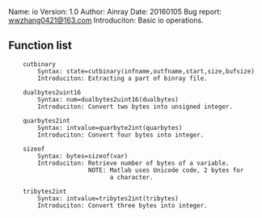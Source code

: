 Name: io 
Version: 1.0
Author: Ainray
Date: 20160105
Bug report: wwzhang0421@163.com
Introduciton: Basic io operations.
		
Function list
-------------
		cutbinary
			Syntax: state=cutbinary(infname,outfname,start,size,bufsize)
			Introduciton: Extracting a part of binray file.
			
		dualbytes2uint16
			Syntax: num=dualbytes2uint16(dualbytes)
			Introduciton: Convert two bytes into unsigned integer.
		
		quarbytes2int
			Syntax: intvalue=quarbyte2int(quarbytes)
			Introduciton: Convert four bytes into integer.

		sizeof
			Syntax: bytes=sizeof(var)
			Introduciton: Retrieve number of bytes of a variable. 
						  NOTE: Matlab uses Unicode code, 2 bytes for 
						        a character.
		
		tribytes2int
			Syntax: intvalue=tribytes2int(tribytes)
			Introduciton: Convert three bytes into integer.